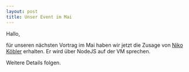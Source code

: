 ```yaml
---
layout: post
title: Unser Event im Mai
---
```


Hallo,

für unseren nächsten Vortrag im Mai haben wir jetzt die Zusage von [Niko Köbler](http://blog.n-k.de/) erhalten. Er wird über NodeJS auf der VM sprechen.

Weitere Details folgen.
